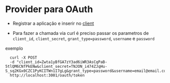 # Provider para OAuth

- Registrar a aplicação e inserir no [client](https://github.com/luiscsmuniz/client_app)


- Para fazer a chamada via curl é preciso passar os parametros de `client_id`, `client_secret`, `grant_type=password`, `username` e `password`

exemplo 

```curl
  curl -X POST 
  -d "client_id=Zwta1yBfGA7zY3ad6iWR3AsCqPaB-5tlQM6CNfPkENw&client_secret=TNJON_i474ZJqHu-S_sq2KGx0CZC1PyKCITWn1I7gLg&grant_type=password&username=email@email.com&password=123456" 
  http://localhost:3001/oauth/token
```
